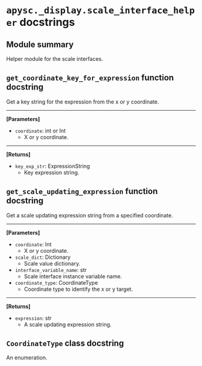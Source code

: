 # `apysc._display.scale_interface_helper` docstrings

## Module summary

Helper module for the scale interfaces.

## `get_coordinate_key_for_expression` function docstring

Get a key string for the expression from the x or y coordinate.<hr>

**[Parameters]**

- `coordinate`: int or Int
  - X or y coordinate.

<hr>

**[Returns]**

- `key_exp_str`: ExpressionString
  - Key expression string.

## `get_scale_updating_expression` function docstring

Get a scale updating expression string from a specified coordinate.<hr>

**[Parameters]**

- `coordinate`: Int
  - X or y coordinate.
- `scale_dict`: Dictionary
  - Scale value dictionary.
- `interface_variable_name`: str
  - Scale interface instance variable name.
- `coordinate_type`: CoordinateType
  - Coordinate type to identify the x or y target.

<hr>

**[Returns]**

- `expression`: str
  - A scale updating expression string.

## `CoordinateType` class docstring

An enumeration.